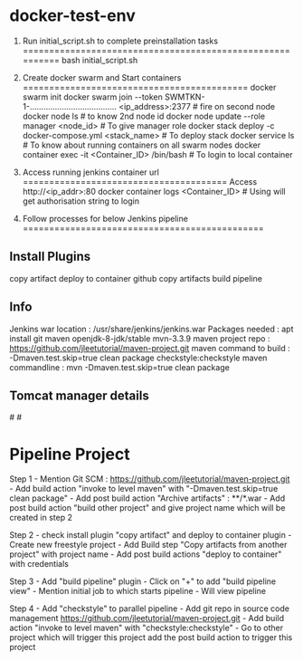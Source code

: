 docker-test-env
===============

1. Run initial_script.sh to complete preinstallation tasks
==========================================================
bash initial_script.sh


2. Create docker swarm and Start containers
===========================================
docker swarm init
docker swarm join --token SWMTKN-1-...................................... <ip_address>:2377 # fire on second node
docker node ls 										    # to know 2nd node id
docker node update --role manager <node_id>						    # To give manager role
docker stack deploy -c docker-compose.yml <stack_name>					    # To deploy stack
docker service ls 									    # To know about running containers on all swarm nodes
docker container exec -it <Container_ID> /bin/bash	    				    # To login to local container


3. Access running jenkins container url
=======================================
Access  http://<ip_addr>:80
docker container logs <Container_ID>  							    # Using will get authorisation string to login 


4. Follow processes for below Jenkins pipeline
==============================================

Install Plugins 
---------------
copy artifact
deploy to container
github
copy artifacts
build pipeline

Info
----
Jenkins war location	: /usr/share/jenkins/jenkins.war 
Packages needed		: apt install git maven openjdk-8-jdk/stable mvn-3.3.9
maven project repo	: https://github.com/jleetutorial/maven-project.git
maven command to build 	: -Dmaven.test.skip=true clean package checkstyle:checkstyle
maven commandline   	: mvn -Dmaven.test.skip=true clean package

Tomcat manager details
----------------------
#<!-- <role rolename="manager-gui"/> -->
#<!-- <user username="tomcat" password="tomcat" roles="manager-gui"/> -->


Pipeline Project
=============================
Step 1	- Mention Git SCM : https://github.com/jleetutorial/maven-project.git
	- Add build action "invoke to level maven" with "-Dmaven.test.skip=true clean package"
	- Add post build action "Archive artifacts" : **/*.war
	- Add post build action "build other project" and give project name which will be created in step 2

Step 2	- check install plugin "copy artifact" and deploy to container plugin
	- Create new freestyle project 
	- Add Build step "Copy artifacts from another project" with project name
	- Add post build actions "deploy to container" with credentials

Step 3  - Add "build pipeline" plugin
	- Click on "+" to add "build pipeline view"
	- Mention initial job to which starts pipeline
	- Will view pipeline

Step 4  - Add "checkstyle" to parallel pipeline
	- Add git repo in source code management https://github.com/jleetutorial/maven-project.git
	- Add build action "invoke to level maven" with "checkstyle:checkstyle"
	- Go to other project which will trigger this project add the post build action to trigger this project
   

